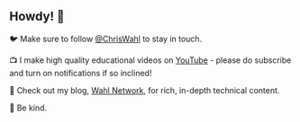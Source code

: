 ## Howdy! 👋

🐦 Make sure to follow [@ChrisWahl](https://twitter.com/ChrisWahl) to stay in touch.

📺 I make high quality educational videos on [YouTube](https://www.youtube.com/wahlnetwork) - please do subscribe and turn on notifications if so inclined!

📰 Check out my blog, [Wahl Network](https://wahlnetwork.com/), for rich, in-depth technical content.

🤗 Be kind.
